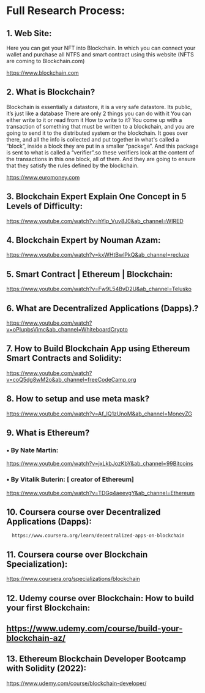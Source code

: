 <h1>Full Research Process: </h1>

<h2>1.	Web Site: </h2>

Here you can get your NFT into Blockchain. In which you can connect your wallet and purchase all NTFS and smart contract using this website
(NFTS are coming to Blockchain.com)

https://www.blockchain.com

<h2>2.	What is Blockchain?</h2>

Blockchain is essentially a datastore, it is a very safe datastore. Its public, it’s just like a database There are only 2 things you can do with it You can either write to it or read from it How to write to it? You come up with a transaction of something that must be written to a blockchain, and you are going to send it to the distributed system or the blockchain. It goes over there, and all the info is collected and put together in what's called a “block”, inside a block they are put in a smaller “package”. And this package is sent to what is called a “verifier”.so these verifiers look at the content of the transactions in this one block, all of them. And they are going to ensure that they satisfy the rules defined by the blockchain.

https://www.euromoney.com


<h2>3.	Blockchain Expert Explain One Concept in 5 Levels of Difficulty:</h2>

https://www.youtube.com/watch?v=hYip_Vuv8J0&ab_channel=WIRED


<h2>4.	Blockchain Expert by Nouman Azam:</h2>

https://www.youtube.com/watch?v=kxWHtBwlPkQ&ab_channel=recluze



<h2>5.	Smart Contract | Ethereum | Blockchain:</h2>

https://www.youtube.com/watch?v=Fw9L54BvD2U&ab_channel=Telusko

<h2>6.	What are Decentralized Applications (Dapps).?</h2>

https://www.youtube.com/watch?v=oPIupbsVimc&ab_channel=WhiteboardCrypto

<h2>7.	How to Build Blockchain App using Ethereum Smart Contracts and Solidity:</h2>

https://www.youtube.com/watch?v=coQ5dg8wM2o&ab_channel=freeCodeCamp.org


<h2>8.	How to setup and use meta mask?</h2>

https://www.youtube.com/watch?v=Af_lQ1zUnoM&ab_channel=MoneyZG

<h2>9.	What is Ethereum? </h2>

<h3>•	By Nate Martin:</h3>

https://www.youtube.com/watch?v=jxLkbJozKbY&ab_channel=99Bitcoins

<h3>•	By Vitalik Buterin: [ creator of Ethereum]</h3>

https://www.youtube.com/watch?v=TDGq4aeevgY&ab_channel=Ethereum

<h2>10.	 Coursera course over Decentralized Applications (Dapps):</h2>

      https://www.coursera.org/learn/decentralized-apps-on-blockchain


<h2>11.	Coursera course over Blockchain Specialization):</h2>

https://www.coursera.org/specializations/blockchain

<h2>12.	 Udemy course over Blockchain: How to build your first Blockchain:<h2>

https://www.udemy.com/course/build-your-blockchain-az/


<h2>13.	 Ethereum Blockchain Developer Bootcamp with Solidity (2022):</h2>

https://www.udemy.com/course/blockchain-developer/



